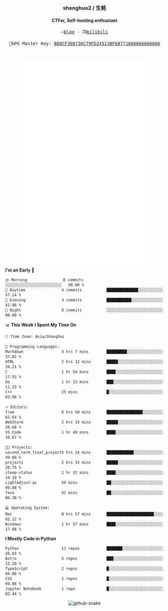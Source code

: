<h3 align="center"> shenghuo2 / 生蚝 </h3>
<h4 align="center" >CTFer, Self-hosting enthusiast</h3>


<p align="center">
  <samp>
    ✍️<a href="https://blog.shenghuo2.top/">blog</a> -
    📺<a href="https://space.bilibili.com/85894935">bilibili</a>
  </samp>
</p>
<p align="center">
  <samp>
     🔐GPG Master Key: <a align="center" href="https://github.com/shenghuo2.gpg">B66CF308736C79FD245138F68771666666666666</a>
  </samp>
</p>
<br>
<p align="center">
  <a href="https://github.com/shenghuo2">
    <img width="400" align="top" src="https://github.com/shenghuo2/shenghuo2/blob/main/metrics.left.svg" />
  </a>
  <a href="https://github.com/shenghuo2">
    <img width="400" align="top" src="https://github.com/shenghuo2/shenghuo2/blob/main/metrics.right.svg" />
  </a>
</p>


<!--START_SECTION:waka-->
**I'm an Early 🐤** 

```text
🌞 Morning                0 commits           ░░░░░░░░░░░░░░░░░░░░░░░░░   00.00 % 
🌆 Daytime                4 commits           ██████████████░░░░░░░░░░░   57.14 % 
🌃 Evening                3 commits           ███████████░░░░░░░░░░░░░░   42.86 % 
🌙 Night                  0 commits           ░░░░░░░░░░░░░░░░░░░░░░░░░   00.00 % 
```


📊 **This Week I Spent My Time On** 

```text
🕑︎ Time Zone: Asia/Shanghai

💬 Programming Languages: 
Markdown                 4 hrs 7 mins        █████████░░░░░░░░░░░░░░░░   37.82 % 
HTML                     2 hrs 12 mins       █████░░░░░░░░░░░░░░░░░░░░   20.21 % 
C                        1 hr 54 mins        ████░░░░░░░░░░░░░░░░░░░░░   17.53 % 
Go                       1 hr 13 mins        ███░░░░░░░░░░░░░░░░░░░░░░   11.23 % 
C++                      25 mins             █░░░░░░░░░░░░░░░░░░░░░░░░   03.96 % 

🔥 Editors: 
Trae                     6 hrs 50 mins       ████████████████░░░░░░░░░   62.64 % 
WebStorm                 2 hrs 15 mins       █████░░░░░░░░░░░░░░░░░░░░   20.68 % 
VS Code                  1 hr 49 mins        ████░░░░░░░░░░░░░░░░░░░░░   16.67 % 

🐱‍💻 Projects: 
second_term_final_project5 hrs 24 mins       ████████████░░░░░░░░░░░░░   49.60 % 
project1                 2 hrs 15 mins       █████░░░░░░░░░░░░░░░░░░░░   20.75 % 
sleep-status             1 hr 32 mins        ████░░░░░░░░░░░░░░░░░░░░░   14.19 % 
LightAdjust-as           59 mins             ██░░░░░░░░░░░░░░░░░░░░░░░   09.08 % 
face                     41 mins             ██░░░░░░░░░░░░░░░░░░░░░░░   06.38 % 

💻 Operating System: 
Mac                      8 hrs 57 mins       █████████████████████░░░░   82.12 % 
Windows                  1 hr 57 mins        ████░░░░░░░░░░░░░░░░░░░░░   17.88 % 
```

**I Mostly Code in Python** 

```text
Python                   11 repos            ███████░░░░░░░░░░░░░░░░░░   26.83 % 
Astro                    5 repos             ███░░░░░░░░░░░░░░░░░░░░░░   12.20 % 
TypeScript               2 repos             █░░░░░░░░░░░░░░░░░░░░░░░░   04.88 % 
CSS                      2 repos             █░░░░░░░░░░░░░░░░░░░░░░░░   04.88 % 
Jupyter Notebook         1 repo              █░░░░░░░░░░░░░░░░░░░░░░░░   02.44 % 
```




<!--END_SECTION:waka-->


<div align="center">
  <picture>
    <source media="(prefers-color-scheme: dark)" srcset="https://gist.githubusercontent.com/shenghuo2/bfce20b14ab0484cef03bae6e60e0b3a/raw/github-snake-dark.svg" />
    <source media="(prefers-color-scheme: light)" srcset="https://gist.githubusercontent.com/shenghuo2/bfce20b14ab0484cef03bae6e60e0b3a/raw/github-snake.svg" />
    <img alt="github-snake" src="https://gist.githubusercontent.com/shenghuo2/bfce20b14ab0484cef03bae6e60e0b3a/raw/github-snake.svg" />
  </picture>
</div>

<!--
**shenghuo2/shenghuo2** is a ✨ _special_ ✨ repository because its `README.md` (this file) appears on your GitHub profile.

Here are some ideas to get you started:

- 🔭 I’m currently working on ...
- 🌱 I’m currently learning ...
- 👯 I’m looking to collaborate on ...
- 🤔 I’m looking for help with ...
- 💬 Ask me about ...
- 📫 How to reach me: ...
- 😄 Pronouns: ...
- ⚡ Fun fact: ...
-->
